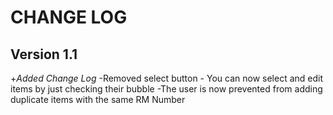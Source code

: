 CHANGE LOG
=========
Version 1.1
------------
+*Added Change Log*
-Removed select button - You can now select and edit items by just checking their bubble
-The user is now prevented from adding duplicate items with the same RM Number
